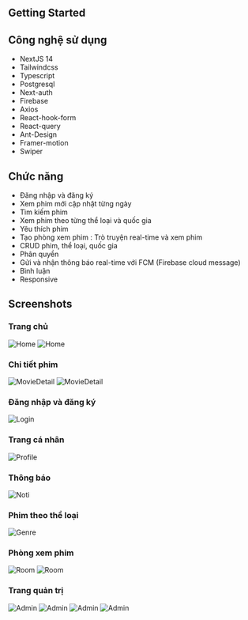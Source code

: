 ## Getting Started


## Công nghệ sử dụng 
- NextJS 14
- Tailwindcss
- Typescript
- Postgresql
- Next-auth
- Firebase
- Axios
- React-hook-form
- React-query
- Ant-Design
- Framer-motion
- Swiper


## Chức năng
- Đăng nhập và đăng ký
- Xem phim mới cập nhật từng ngày
- Tìm kiếm phim
- Xem phim theo từng thể loại và quốc gia
- Yêu thích phim
- Tạo phòng xem phim : Trò truyện real-time và xem phim
- CRUD phim, thể loại, quốc gia
- Phân quyền
- Gửi và nhận thông báo real-time với FCM (Firebase cloud message)
- Bình luận
- Responsive

## Screenshots
### Trang chủ
![Home](/public/demo/HOME_1.jpg)
![Home](/public/demo/HOME_2.jpg)
### Chi tiết phim
![MovieDetail](/public/demo/MOVIE_DETAIL_1.jpg)
![MovieDetail](/public/demo/MOVIE_DETAIL_2.jpg)
### Đăng nhập và đăng ký
![Login](/public/demo/DANG_KY.jpg)
### Trang cá nhân
![Profile](/public/demo/TRANG_CA_NHAN.jpg)
### Thông báo
![Noti](/public/demo/THONG_BAO.jpg)
### Phim theo thể loại
![Genre](/public/demo/PHIM_LE.jpg)
### Phòng xem phim
![Room](/public/demo/PHONG_XEM_PHIM_1.jpg)
![Room](/public/demo/PHONG_XEM_PHIM_2.jpg)
### Trang quản trị
![Admin](/public/demo/TRANG_QUAN_TRI_1.jpg)
![Admin](/public/demo/TRANG_QUAN_TRI_2.jpg)
![Admin](/public/demo/TRANG_QUAN_TRI_3.jpg)
![Admin](/public/demo/PHAN_QUYEN.jpg)